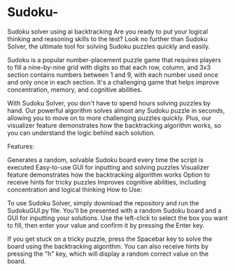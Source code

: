 # Sudoku-
Sudoku solver using ai backtracking 
Are you ready to put your logical thinking and reasoning skills to the test? Look no further than Sudoku Solver, the ultimate tool for solving Sudoku puzzles quickly and easily.

Sudoku is a popular number-placement puzzle game that requires players to fill a nine-by-nine grid with digits so that each row, column, and 3x3 section contains numbers between 1 and 9, with each number used once and only once in each section. It's a challenging game that helps improve concentration, memory, and cognitive abilities.

With Sudoku Solver, you don't have to spend hours solving puzzles by hand. Our powerful algorithm solves almost any Sudoku puzzle in seconds, allowing you to move on to more challenging puzzles quickly. Plus, our visualizer feature demonstrates how the backtracking algorithm works, so you can understand the logic behind each solution.

Features:

Generates a random, solvable Sudoku board every time the script is executed
Easy-to-use GUI for inputting and solving puzzles
Visualizer feature demonstrates how the backtracking algorithm works
Option to receive hints for tricky puzzles
Improves cognitive abilities, including concentration and logical thinking
How to Use:

To use Sudoku Solver, simply download the repository and run the SudokuGUI.py file. You'll be presented with a random Sudoku board and a GUI for inputting your solutions. Use the left-click to select the box you want to fill, then enter your value and confirm it by pressing the Enter key.



If you get stuck on a tricky puzzle, press the Spacebar key to solve the board using the backtracking algorithm. You can also receive hints by pressing the "h" key, which will display a random correct value on the board.

